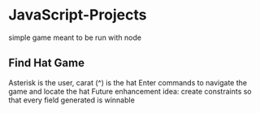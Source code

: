 # JavaScript-Projects
simple game meant to be run with node

## Find Hat Game
Asterisk is the user, carat (^) is the hat
Enter commands to navigate the game and locate the hat
Future enhancement idea: create constraints so that every field generated is winnable
